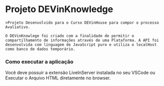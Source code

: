 # Projeto DEVinKnowledge 

```
>Projeto Desenvolvido para o Curso DEVinHouse para compor o processo Avaliativo.

O DEVinKnowlege foi criado com a finalidade de permitir o compartilhamento de informações através de uma Plataforma. A API foi desenvolvida com linguagem de JavaScript puro e utiliza o localHost como banco de dados temporário.
```
### Como executar a aplicação

Você deve possuir a extensão LiveInServer instalada no seu VSCode ou Executar o Arquivo HTML diretamente no browser.
